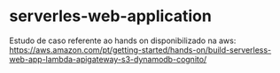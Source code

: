 # serverles-web-application

Estudo de caso referente ao hands on disponibilizado na aws: 
https://aws.amazon.com/pt/getting-started/hands-on/build-serverless-web-app-lambda-apigateway-s3-dynamodb-cognito/

<img align="center" alt="" src="https://github.com/diegowsu/serverless-web-application/blob/main/arquitetura.png?raw=true" />





